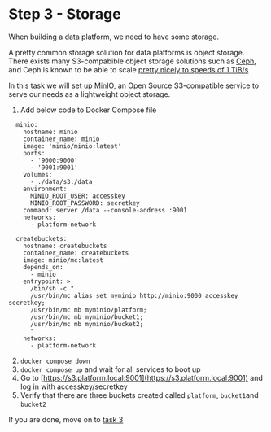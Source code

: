 # Step 3 - Storage

When building a data platform, we need to have some storage.

A pretty common storage solution for data platforms is object storage.
There exists many S3-compabible object storage solutions such as [Ceph](https://ceph.io/en/), and Ceph is known to be able to scale [pretty nicely to speeds of 1 TiB/s](https://ceph.io/en/news/blog/2024/ceph-a-journey-to-1tibps/)

In this task we will set up [MinIO](https://min.io/), an Open Source S3-compatible service to serve our needs as a lightweight object storage.

1. Add below code to Docker Compose file

```
  minio:
    hostname: minio
    container_name: minio
    image: 'minio/minio:latest'
    ports:
      - '9000:9000'
      - '9001:9001'
    volumes:
      - ./data/s3:/data
    environment:
      MINIO_ROOT_USER: accesskey
      MINIO_ROOT_PASSWORD: secretkey
    command: server /data --console-address :9001
    networks:
      - platform-network

  createbuckets:
    hostname: createbuckets
    container_name: createbuckets
    image: minio/mc:latest
    depends_on:
      - minio
    entrypoint: >
      /bin/sh -c "
      /usr/bin/mc alias set myminio http://minio:9000 accesskey secretkey;
      /usr/bin/mc mb myminio/platform;
      /usr/bin/mc mb myminio/bucket1;
      /usr/bin/mc mb myminio/bucket2;
      "
    networks:
      - platform-network
```

2. `docker compose down`
3. `docker compose up` and wait for all services to boot up
4. Go to [https://s3.platform.local:9001](https://s3.platform.local:9001) and log in with accesskey/secretkey
5. Verify that there are three buckets created called `platform`, `bucket1`and `bucket2`

If you are done, move on to [task 3](./task3.md)